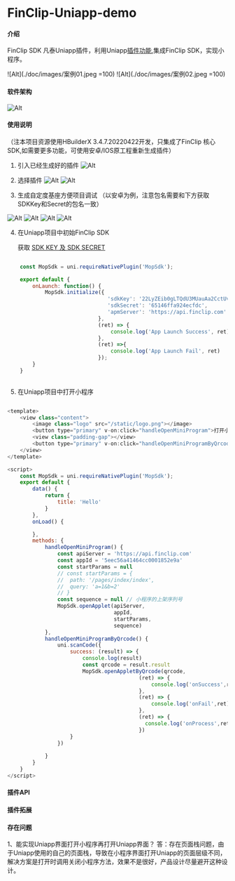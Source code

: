 # FinClip-Uniapp-demo

#### 介绍
FinClip SDK 凡泰Uniapp插件，利用Uniapp[插件功能](https://nativesupport.dcloud.net.cn/NativePlugin/course/android),集成FinClip SDK，实现小程序。

![Alt](./doc/images/案例01.jpeg =100) ![Alt](./doc/images/案例02.jpeg =100)

#### 软件架构
![Alt](./doc/images/架构.png)

#### 使用说明
（注本项目资源使用HBuilderX 3.4.7.20220422开发，只集成了FinClip 核心SDK,如需要更多功能，可使用安卓/IOS原工程重新生成插件）

1.  引入已经生成好的插件
![Alt](./doc/images/引入插件.png)
2.  选择插件
![Alt](./doc/images/选择插件01.png)
![Alt](./doc/images/选择插件02.png)

3.  生成自定度基座方便项目调试 （以安卓为例，注意包名需要和下方获取SDKKey和Secret的包名一致）

![Alt](./doc/images/制定自定义基座01.png)
![Alt](./doc/images/制定自定义基座02.png)
![Alt](./doc/images/制定自定义基座04.png)
![Alt](./doc/images/制定自定义基座03.png)

4. 在Uniapp项目中初始FinClip SDK

   获取 [SDK KEY 及 SDK SECRET](https://www.finclip.com/mop/document/introduce/accessGuide/enterprise-guidelines.html#_6-%E5%85%B3%E8%81%94%E7%A7%BB%E5%8A%A8%E5%BA%94%E7%94%A8)

```JavaScript

    const MopSdk = uni.requireNativePlugin('MopSdk');

	export default {
		onLaunch: function() {
            MopSdk.initialize({
                                'sdkKey': '22LyZEib0gLTQdU3MUauAa2CctUv+NxTLFWyPxC28y2gA4x+JWh7hhNS5aO52BFs',
                                'sdkSecret': '65146ffa924ecfdc',
                                'apmServer': 'https://api.finclip.com'
                             },
                             (ret) => {
                                 console.log('App Launch Success', ret)
                             },
                             (ret) =>{
                                 console.log('App Launch Fail', ret)
                             });
        }
    }
    
```

5. 在Uniapp项目中打开小程序

```JavaScript

<template>
	<view class="content">
		<image class="logo" src="/static/logo.png"></image>
		<button type="primary" v-on:click="handleOpenMiniProgram">打开小程序</button>
		<view class="padding-gap"></view>
		<button type="primary" v-on:click="handleOpenMiniProgramByQrcode">二维码打开小程序</button>
	</view>
</template>

<script>
	const MopSdk = uni.requireNativePlugin('MopSdk');
	export default {
		data() {
			return {
				title: 'Hello'
			}
		},
		onLoad() {

		},
		methods: {
			handleOpenMiniProgram() {
				const apiServer = 'https://api.finclip.com'
				const appId = '5eec56a41464cc0001852e9a'
				const startParams = null
				// const startParams = {
				// 	path: '/pages/index/index',
				// 	query: 'a=1&b=2'
				// }
				const sequence = null // 小程序的上架序列号
				MopSdk.openApplet(apiServer,
				                  appId,
								  startParams,
								  sequence)
			},
			handleOpenMiniProgramByQrcode() {
				uni.scanCode({
					success: (result) => {
						console.log(result)
						const qrcode = result.result
						MopSdk.openAppletByQrcode(qrcode,
						                  (ret) => {
											  console.log('onSuccess',ret)	
										  },
										  (ret) => {
											  console.log('onFail',ret)	
										  },
										  (ret) => {
										  	console.log('onProcess',ret)								  
										  })
					}
				})
				
			}
		}
	}
</script>


```

#### 插件API

#### 插件拓展

#### 存在问题
1、能实现Uniapp界面打开小程序再打开Uniapp界面？
答：存在页面栈问题，由于Uniapp使用的自己的页面栈，导致在小程序界面打开Uniapp的页面层级不同，解决方案是打开时调用关闭小程序方法，效果不是很好，产品设计尽量避开这种设计。



